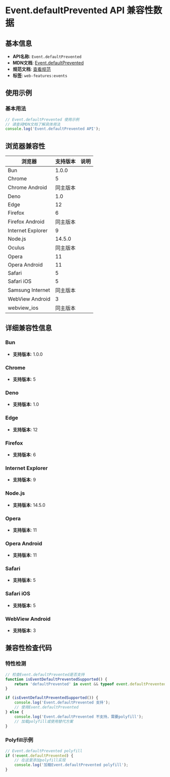 # Event.defaultPrevented API 兼容性数据

## 基本信息

- **API名称**: `Event.defaultPrevented`
- **MDN文档**: [Event.defaultPrevented](https://developer.mozilla.org/docs/Web/API/Event/defaultPrevented)
- **规范文档**: [查看规范](https://dom.spec.whatwg.org/#ref-for-dom-event-defaultprevented①)
- **标签**: `web-features:events`

## 使用示例

### 基本用法

```javascript
// Event.defaultPrevented 使用示例
// 请查阅MDN文档了解具体用法
console.log('Event.defaultPrevented API');
```

## 浏览器兼容性

| 浏览器 | 支持版本 | 说明 |
|--------|----------|------|
| Bun | 1.0.0 |  |
| Chrome | 5 |  |
| Chrome Android | 同主版本 |  |
| Deno | 1.0 |  |
| Edge | 12 |  |
| Firefox | 6 |  |
| Firefox Android | 同主版本 |  |
| Internet Explorer | 9 |  |
| Node.js | 14.5.0 |  |
| Oculus | 同主版本 |  |
| Opera | 11 |  |
| Opera Android | 11 |  |
| Safari | 5 |  |
| Safari iOS | 5 |  |
| Samsung Internet | 同主版本 |  |
| WebView Android | 3 |  |
| webview_ios | 同主版本 |  |

## 详细兼容性信息

### Bun

- **支持版本**: 1.0.0

### Chrome

- **支持版本**: 5

### Deno

- **支持版本**: 1.0

### Edge

- **支持版本**: 12

### Firefox

- **支持版本**: 6

### Internet Explorer

- **支持版本**: 9

### Node.js

- **支持版本**: 14.5.0

### Opera

- **支持版本**: 11

### Opera Android

- **支持版本**: 11

### Safari

- **支持版本**: 5

### Safari iOS

- **支持版本**: 5

### WebView Android

- **支持版本**: 3

## 兼容性检查代码

### 特性检测

```javascript
// 检查Event.defaultPrevented是否支持
function isEventDefaultPreventedSupported() {
    return 'defaultPrevented' in event && typeof event.defaultPrevented === 'function';
}

if (isEventDefaultPreventedSupported()) {
    console.log('Event.defaultPrevented 支持');
    // 使用Event.defaultPrevented
} else {
    console.log('Event.defaultPrevented 不支持，需要polyfill');
    // 加载polyfill或使用替代方案
}
```

### Polyfill示例

```javascript
// Event.defaultPrevented polyfill
if (!event.defaultPrevented) {
    // 在这里添加polyfill实现
    console.log('加载Event.defaultPrevented polyfill');
}
```

